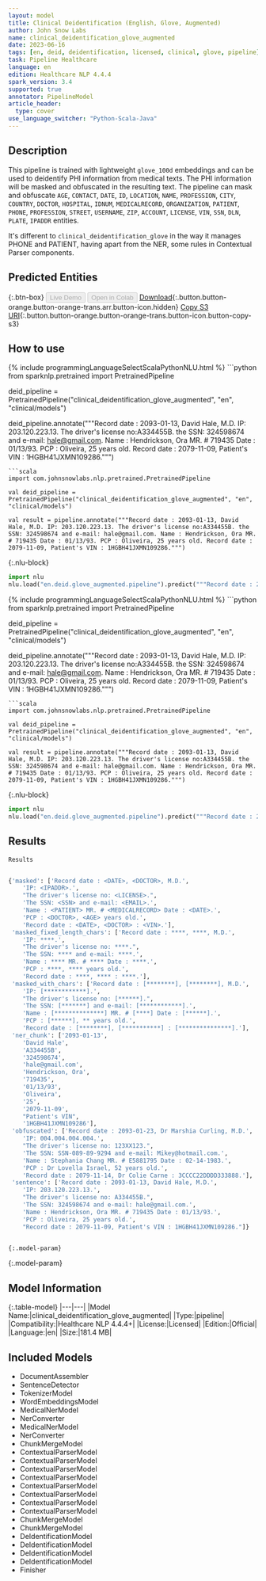 ```yaml
---
layout: model
title: Clinical Deidentification (English, Glove, Augmented)
author: John Snow Labs
name: clinical_deidentification_glove_augmented
date: 2023-06-16
tags: [en, deid, deidentification, licensed, clinical, glove, pipeline]
task: Pipeline Healthcare
language: en
edition: Healthcare NLP 4.4.4
spark_version: 3.4
supported: true
annotator: PipelineModel
article_header:
  type: cover
use_language_switcher: "Python-Scala-Java"
---
```


## Description

This pipeline is trained with lightweight `glove_100d` embeddings and can be used to deidentify PHI information from medical texts. The PHI information will be masked and obfuscated in the resulting text. The pipeline can mask and obfuscate `AGE`, `CONTACT`, `DATE`, `ID`, `LOCATION`, `NAME`, `PROFESSION`, `CITY`, `COUNTRY`, `DOCTOR`, `HOSPITAL`, `IDNUM`, `MEDICALRECORD`, `ORGANIZATION`, `PATIENT`, `PHONE`, `PROFESSION`,  `STREET`, `USERNAME`, `ZIP`, `ACCOUNT`, `LICENSE`, `VIN`, `SSN`, `DLN`, `PLATE`, `IPADDR` entities.

It's different to `clinical_deidentification_glove` in the way it manages PHONE and PATIENT, having apart from the NER, some rules in Contextual Parser components.

## Predicted Entities



{:.btn-box}
<button class="button button-orange" disabled>Live Demo</button>
<button class="button button-orange" disabled>Open in Colab</button>
[Download](https://s3.amazonaws.com/auxdata.johnsnowlabs.com/clinical/models/clinical_deidentification_glove_augmented_en_4.4.4_3.4_1686930869398.zip){:.button.button-orange.button-orange-trans.arr.button-icon.hidden}
[Copy S3 URI](s3://auxdata.johnsnowlabs.com/clinical/models/clinical_deidentification_glove_augmented_en_4.4.4_3.4_1686930869398.zip){:.button.button-orange.button-orange-trans.button-icon.button-copy-s3}

## How to use

<div class="tabs-box" markdown="1">
{% include programmingLanguageSelectScalaPythonNLU.html %}
```python
from sparknlp.pretrained import PretrainedPipeline

deid_pipeline = PretrainedPipeline("clinical_deidentification_glove_augmented", "en", "clinical/models")

deid_pipeline.annotate("""Record date : 2093-01-13, David Hale, M.D. IP: 203.120.223.13. The driver's license no:A334455B. the SSN: 324598674 and e-mail: hale@gmail.com. Name : Hendrickson, Ora MR. # 719435 Date : 01/13/93. PCP : Oliveira, 25 years old. Record date : 2079-11-09, Patient's VIN : 1HGBH41JXMN109286.""")
```
```scala
import com.johnsnowlabs.nlp.pretrained.PretrainedPipeline

val deid_pipeline = PretrainedPipeline("clinical_deidentification_glove_augmented", "en", "clinical/models")

val result = pipeline.annotate("""Record date : 2093-01-13, David Hale, M.D. IP: 203.120.223.13. The driver's license no:A334455B. the SSN: 324598674 and e-mail: hale@gmail.com. Name : Hendrickson, Ora MR. # 719435 Date : 01/13/93. PCP : Oliveira, 25 years old. Record date : 2079-11-09, Patient's VIN : 1HGBH41JXMN109286.""")
```


{:.nlu-block}
```python
import nlu
nlu.load("en.deid.glove_augmented.pipeline").predict("""Record date : 2093-01-13, David Hale, M.D. IP: 203.120.223.13. The driver's license no:A334455B. the SSN: 324598674 and e-mail: hale@gmail.com. Name : Hendrickson, Ora MR. # 719435 Date : 01/13/93. PCP : Oliveira, 25 years old. Record date : 2079-11-09, Patient's VIN : 1HGBH41JXMN109286.""")
```

</div>

<div class="tabs-box" markdown="1">
{% include programmingLanguageSelectScalaPythonNLU.html %}
```python
from sparknlp.pretrained import PretrainedPipeline

deid_pipeline = PretrainedPipeline("clinical_deidentification_glove_augmented", "en", "clinical/models")

deid_pipeline.annotate("""Record date : 2093-01-13, David Hale, M.D. IP: 203.120.223.13. The driver's license no:A334455B. the SSN: 324598674 and e-mail: hale@gmail.com. Name : Hendrickson, Ora MR. # 719435 Date : 01/13/93. PCP : Oliveira, 25 years old. Record date : 2079-11-09, Patient's VIN : 1HGBH41JXMN109286.""")
```
```scala
import com.johnsnowlabs.nlp.pretrained.PretrainedPipeline

val deid_pipeline = PretrainedPipeline("clinical_deidentification_glove_augmented", "en", "clinical/models")

val result = pipeline.annotate("""Record date : 2093-01-13, David Hale, M.D. IP: 203.120.223.13. The driver's license no:A334455B. the SSN: 324598674 and e-mail: hale@gmail.com. Name : Hendrickson, Ora MR. # 719435 Date : 01/13/93. PCP : Oliveira, 25 years old. Record date : 2079-11-09, Patient's VIN : 1HGBH41JXMN109286.""")
```

{:.nlu-block}
```python
import nlu
nlu.load("en.deid.glove_augmented.pipeline").predict("""Record date : 2093-01-13, David Hale, M.D. IP: 203.120.223.13. The driver's license no:A334455B. the SSN: 324598674 and e-mail: hale@gmail.com. Name : Hendrickson, Ora MR. # 719435 Date : 01/13/93. PCP : Oliveira, 25 years old. Record date : 2079-11-09, Patient's VIN : 1HGBH41JXMN109286.""")
```
</div>

## Results

```bash
Results


{'masked': ['Record date : <DATE>, <DOCTOR>, M.D.',
    'IP: <IPADDR>.',
    "The driver's license no: <LICENSE>.",
    'The SSN: <SSN> and e-mail: <EMAIL>.',
    'Name : <PATIENT> MR. # <MEDICALRECORD> Date : <DATE>.',
    'PCP : <DOCTOR>, <AGE> years old.',
    'Record date : <DATE>, <DOCTOR> : <VIN>.'],
 'masked_fixed_length_chars': ['Record date : ****, ****, M.D.',
    'IP: ****.',
    "The driver's license no: ****.",
    'The SSN: **** and e-mail: ****.',
    'Name : **** MR. # **** Date : ****.',
    'PCP : ****, **** years old.',
    'Record date : ****, **** : ****.'],
 'masked_with_chars': ['Record date : [********], [********], M.D.',
    'IP: [************].',
    "The driver's license no: [******].",
    'The SSN: [*******] and e-mail: [************].',
    'Name : [**************] MR. # [****] Date : [******].',
    'PCP : [******], ** years old.',
    'Record date : [********], [***********] : [***************].'],
 'ner_chunk': ['2093-01-13',
    'David Hale',
    'A334455B',
    '324598674',
    'hale@gmail.com',
    'Hendrickson, Ora',
    '719435',
    '01/13/93',
    'Oliveira',
    '25',
    '2079-11-09',
    "Patient's VIN",
    '1HGBH41JXMN109286'],
 'obfuscated': ['Record date : 2093-01-23, Dr Marshia Curling, M.D.',
    'IP: 004.004.004.004.',
    "The driver's license no: 123XX123.",
    'The SSN: SSN-089-89-9294 and e-mail: Mikey@hotmail.com.',
    'Name : Stephania Chang MR. # E5881795 Date : 02-14-1983.',
    'PCP : Dr Lovella Israel, 52 years old.',
    'Record date : 2079-11-14, Dr Colie Carne : 3CCCC22DDDD333888.'],
 'sentence': ['Record date : 2093-01-13, David Hale, M.D.',
    'IP: 203.120.223.13.',
    "The driver's license no: A334455B.",
    'The SSN: 324598674 and e-mail: hale@gmail.com.',
    'Name : Hendrickson, Ora MR. # 719435 Date : 01/13/93.',
    'PCP : Oliveira, 25 years old.',
    "Record date : 2079-11-09, Patient's VIN : 1HGBH41JXMN109286."]}


{:.model-param}
```

{:.model-param}
## Model Information

{:.table-model}
|---|---|
|Model Name:|clinical_deidentification_glove_augmented|
|Type:|pipeline|
|Compatibility:|Healthcare NLP 4.4.4+|
|License:|Licensed|
|Edition:|Official|
|Language:|en|
|Size:|181.4 MB|

## Included Models

- DocumentAssembler
- SentenceDetector
- TokenizerModel
- WordEmbeddingsModel
- MedicalNerModel
- NerConverter
- MedicalNerModel
- NerConverter
- ChunkMergeModel
- ContextualParserModel
- ContextualParserModel
- ContextualParserModel
- ContextualParserModel
- ContextualParserModel
- ContextualParserModel
- ContextualParserModel
- ContextualParserModel
- ChunkMergeModel
- ChunkMergeModel
- DeIdentificationModel
- DeIdentificationModel
- DeIdentificationModel
- DeIdentificationModel
- Finisher